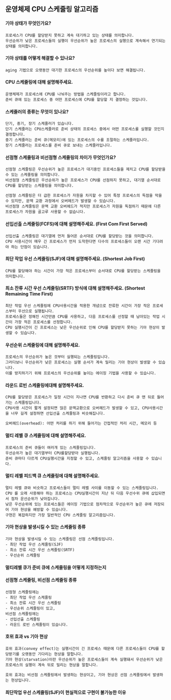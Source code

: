 ## 운영체제 CPU 스케줄링 알고리즘
#### 기아 상태가 무엇인가요?
    프로세스가 CPU를 할당받지 못하고 계속 대기하고 있는 상태를 의미합니다.
    우선순위가 낮은 프로세스들의 실행이 우선순위가 높은 프로세스의 실행으로 계속해서 연기되는 상태를 의미합니다.
    
#### 기아 상태를 어떻게 해결할 수 있나요?
    aging 기법으로 오랫동안 대기한 프로세스의 우선순위를 높이다 보면 해결됩니다.
    
#### CPU 스케줄링에 대해 설명해주세요.
    운영체제가 프로세스에 CPU를 나눠주는 방법을 스케줄링이라고 합니다.
    준비 큐에 있는 프로세스 중 어떤 프로세스에 CPU를 할당할 지 결정하는 것입니다.
#### 스케줄러의 종류는 무엇이 있나요?
    단기, 중기, 장기 스케줄러가 있습니다.
    단기 스케줄러는 CPU스케줄러로 준비 상태의 프로세스 중에서 어떤 프로세스를 실행할 것인지 결정합니다.
    중기 스케줄러는 준비 큐(메모리)에 있는 프로세스의 수를 조절하는 스케줄러입니다.
    장기 스케줄러는 프로세스를 준비 큐로 보내는 스케줄러입니다.
    
#### 선점형 스케줄링과 비선점형 스케줄링의 차이가 무엇인가요?
    선점형 스케줄링은 우선순위가 높은 프로세스가 대기중인 프로세스들을 제치고 CPU를 할당받을 수 있는 스케줄링을 의미합니다.
    비선점형 스케줄링은 우선순위가 높은 프로세스가 CPU를 선점하지 못하고, 대기열 순서대로 CPU를 할당받는 스케줄링을 의미합니다.

	선점형 스케줄링은 더 급한 프로세스가 자원을 차지할 수 있어 특정 프로세스의 독점을 막을 수 있지만, 문맥 교환 과정에서 오버헤드가 발생할 수 있습니다.
	비선점형 스케줄링은 문맥 교환 오버헤드가 적지만 프로세스가 자원을 독점하기 때문에 다른 프로세스가 자원을 골고루 사용할 수 없습니다.
    
#### 선입선출 스케줄링(FCFS)에 대해 설명해주세요. (First Com First Served)
    선입선출 스케줄링은 대기열에 먼저 들어온 순서대로 CPU를 할당받는 것을 의미합니다.
    CPU 사용시간이 매우 긴 프로세스가 먼저 도착한다면 다수의 프로세스들이 오랜 시간 기다려야 하는 단점이 있습니다.
#### 최단 작업 우선 스케줄링(SJF)에 대해 설명해주세요. (Shortest Job First)
    CPU를 할당해야 하는 시간이 가장 적은 프로세스부터 순서대로 CPU를 할당받는 스케줄링을 의미합니다.
    
#### 최소 잔류 시간 우선 스케줄링(SRTF) 방식에 대해 설명해주세요. (Shortest Remaining Time First)
    최단 작업 우선 스케줄링에 CPU사용시간을 적용한 개념으로 잔류한 시간이 가장 작은 프로세스부터 우선으로 실행됩니다.
    프로세스들은 정해진 시간만큼 CPU를 사용하고, 다음 프로세스를 선정할 때 남아있는 작업 시간이 가장 적은 프로세스를 선정합니다.
    CPU 실행시간이 긴 프로세스는 낮은 우선순위로 인해 CPU를 할당받지 못하는 기아 현상이 발생할 수 있습니다.
    
#### 우선순위 스케줄링에 대해 설명해주세요.
	프로세스의 우선순위가 높은 것부터 실행되는 스케줄링입니다.
	그러다보니 우선순위가 낮은 프로세스는 실행 순서가 계속 밀리는 기아 현상이 발생할 수 있습니다. 
	이를 방지하기기 위해 프로세스의 우선순위를 높이는 에이징 기법을 사용할 수 있습니다.
#### 라운드 로빈 스케줄링에대해 설명해주세요.
	CPU를 할당받은 프로세스가 일정 시간이 지나면 CPU를 반환하고 다시 준비 큐 맨 뒤로 들어가는 스케줄링입니다.
	CPU사용 시간이 짧게 설정되면 많은 문맥교환으로 오버헤드가 발생할 수 있고, CPU사용시간을 너무 길게 설정하면 선입선출 스케줄링과 비슷해집니다.

	오버헤드(overhead): 어떤 처리를 하기 위해 들어가는 간접적인 처리 시간, 메모리 등
#### 멀티 레벨 큐 스케줄링에 대해 설명해주세요.
	프로세스의 준비 큐들이 여러개 있는 스케줄링입니다.
	우선순위가 높은 대기열부터 CPU를할당받아 실행됩니다.
	준비 큐마다 다르게 CPU실행시간을 지정할 수 있고, 스케줄링 알고리즘을 사용할 수 있습니다.
	
#### 멀티 레벨 피드백 큐 스케줄링에 대해 설명해주세요.
	멀티 레벨 큐와 비슷하고 프로세스들이 멀티 레벨 사이를 이동할 수 있는 스케줄링입니다.
	CPU 를 오래 사용해야 하는 프로세스는 CPU실행시간이 지난 뒤 다음 우선수위 큐에 삽입되면서 점차 운선순위가 낮아집니다. 
	낮은 우선순위에 있는 프로세스들은 에이징 기법으로 점차적으로 우선순위가 높은 큐에 저장되어 기아 현상을 예방할 수 있습니다.
	구현은 복잡하지만 가장 일반적인 CPU 스케줄링 알고리즘입니다.

#### 기아 현상을 발생시킬 수 있는 스케줄링 종류
	기아 현상을 발생시킬 수 있는 스케줄링은 선점 스케줄링입니다.
	- 최단 작업 우선 스케줄링(SJF)
	- 최소 잔류 시간 우선 스케줄링(SRTF)
	- 우선순위 스케줄링
#### 멀티레벨 큐가 준비 큐에 스케줄링을 어떻게 지정하는지
	
#### 선점형 스케줄링, 비선점 스케줄링 종류
	선점형 스케줄링에는 
	- 최단 작업 우선 스케줄링
	- 최소 잔류 시간 우선 스케줄링
	- 우선순위 스케줄링이 있고,
	비선점 스케줄링에는
	- 선입선출 스케줄링
	- 라운드 로빈 스케줄링이 있습니다.
#### 호위 효과 vs 기아 현상
	호위 효과(convey effect)는 실행시간이 긴 프로세스 때문에 다른 프로세스들이 CPU를 할당받기를 오랫동안 기다리는 현상을 말합니다.  
	기아 현상(starvation)이란 우선순위가 높은 프로세스들이 계속 실행돼서 우선순위가 낮은 프로세스의 실행이 계속 뒤로 밀리는 현상을 말합니다.

	호위 효과는 비선점 스케줄링에서 발생하는 현상이고, 기아 현상은 선점 스케줄링에서 발생하는 현상입니다.
#### 최단작업 우선 스케줄링(SJF)이 현실적으로 구현이 불가능한 이유
